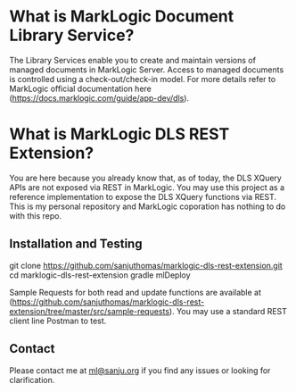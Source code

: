 # What is MarkLogic Document Library Service?
The Library Services enable you to create and maintain versions of managed documents in MarkLogic Server. Access to managed documents is controlled using a check-out/check-in model. For more details refer to MarkLogic official documentation here (https://docs.marklogic.com/guide/app-dev/dls).

# What is MarkLogic DLS REST Extension?
You are here because you already know that, as of today, the DLS XQuery APIs are not exposed via REST in MarkLogic. You may use this project as a reference implementation to expose the DLS XQuery functions via REST. This is my personal repository and MarkLogic coporation has nothing to do with this repo.

## Installation and Testing
git clone https://github.com/sanjuthomas/marklogic-dls-rest-extension.git
cd marklogic-dls-rest-extension
gradle mlDeploy

Sample Requests for both read and update functions are available at (https://github.com/sanjuthomas/marklogic-dls-rest-extension/tree/master/src/sample-requests). You may use a standard REST client line Postman to test.

## Contact
Please contact me at ml@sanju.org if you find any issues or looking for clarification.
